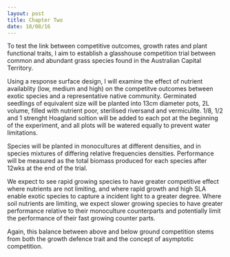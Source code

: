 ```yaml
---
layout: post
title: Chapter Two
date: 18/08/16
---
```


To test the link between competitive outcomes, growth rates and plant functional traits, I aim to establish a glasshouse competition trial between common and abundant grass species found in the Australian Capital Territory.

Using a response surface design, I will examine the effect of nutrient availablity (low, medium and high) on the competitve outcomes between exotic species and a representative native community. Germinated seedlings of equivalent size will be planted into 13cm diameter pots, 2L volume, filled with nutrient poor, sterilised riversand and vermiculite. 1/8, 1/2 and 1 strenght Hoagland soltion will be added to each pot at the beginning of the experiment, and all plots will be watered equally to prevent water limitations.

Species will be planted in monocultures at different densities, and in species mixtures of differing relative frequencies densities. Performance will be measured as the total biomass produced for each species after 12wks at the end of the trial.

We expect to see rapid growing species to have greater competitive effect where nutrients are not limiting, and where rapid growth and high SLA enable exotic species to capture a incident light to a greater degree. Where soil nutrients are limiting, we expect slower growing species to have greater performance relative to their monoculture counterparts and potentially limit the performance of their fast growing counter parts.

Again, this balance between above and below ground competition stems from both the growth defence trait and the concept of asymptotic competition. 
